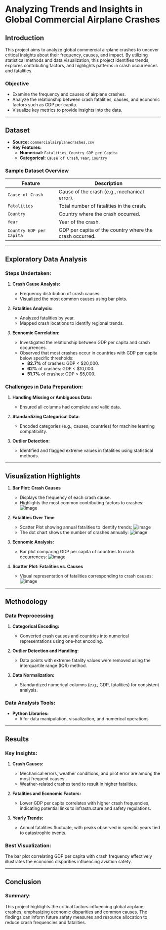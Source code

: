 # **Analyzing Trends and Insights in Global Commercial Airplane Crashes**

## **Introduction**
This project aims to analyze global commercial airplane crashes to uncover critical insights about their frequency, causes, and impact. By utilizing statistical methods and data visualization, this project identifies trends, explores contributing factors, and highlights patterns in crash occurrences and fatalities.

### **Objective**
- Examine the frequency and causes of airplane crashes.
- Analyze the relationship between crash fatalities, causes, and economic factors such as GDP per capita.
- Visualize key metrics to provide insights into the data.

---

## **Dataset**
- **Source:** `commercialairplanecrashes.csv`
- **Key Features:**
  - **Numerical:** `Fatalities`, `Country GDP per Capita`
  - **Categorical:** `Cause of Crash`, `Year`, `Country`

### **Sample Dataset Overview**
| **Feature**                | **Description**                                   |
|-----------------------------|---------------------------------------------------|
| `Cause of Crash`            | Cause of the crash (e.g., mechanical error).      |
| `Fatalities`                | Total number of fatalities in the crash.          |
| `Country`                   | Country where the crash occurred.                 |
| `Year`                      | Year of the crash.                                |
| `Country GDP per Capita`    | GDP per capita of the country where the crash occurred. |

---

## **Exploratory Data Analysis**
### **Steps Undertaken:**
1. **Crash Cause Analysis:**
   - Frequency distribution of crash causes.
   - Visualized the most common causes using bar plots.

2. **Fatalities Analysis:**
   - Analyzed fatalities by year.
   - Mapped crash locations to identify regional trends.

3. **Economic Correlation:**
   - Investigated the relationship between GDP per capita and crash occurrences.
   - Observed that most crashes occur in countries with GDP per capita below specific thresholds:
     - **82.7%** of crashes: GDP < $20,000.
     - **62%** of crashes: GDP < $10,000.
     - **51.7%** of crashes: GDP < $5,000.

### **Challenges in Data Preparation:**
1. **Handling Missing or Ambiguous Data:**
   - Ensured all columns had complete and valid data.

2. **Standardizing Categorical Data:**
   - Encoded categories (e.g., causes, countries) for machine learning compatibility.

3. **Outlier Detection:**
   - Identified and flagged extreme values in fatalities using statistical methods.

---

## **Visualization Highlights**
1. **Bar Plot: Crash Causes**
   - Displays the frequency of each crash cause.
   - Highlights the most common contributing factors to crashes:
     ![image](https://github.com/user-attachments/assets/2c3f8ac8-a8c8-463b-9387-77c3c999f649)


2. **Fatalities Over Time**
   - Scatter Plot showing annual fatalities to identify trends:
      ![image](https://github.com/user-attachments/assets/d22a6e06-76f0-45be-985f-282e8a0bc75b)
   - The dot chart shows the number of crashes annually:
      ![image](https://github.com/user-attachments/assets/572121de-9958-49e3-8055-cf4cd9e1fd4e)
     

3. **Economic Analysis:**
   - Bar plot comparing GDP per capita of countries to crash occurrences:
     ![image](https://github.com/user-attachments/assets/09820dfc-537b-4317-ab4d-535791287689)


4. **Scatter Plot: Fatalities vs. Causes**
   - Visual representation of fatalities corresponding to crash causes:
     ![image](https://github.com/user-attachments/assets/3d609e85-76de-4e81-b7ba-b9aefc6b1f49)


---

## **Methodology**
### **Data Preprocessing**
1. **Categorical Encoding:**
   - Converted crash causes and countries into numerical representations using one-hot encoding.

2. **Outlier Detection and Handling:**
   - Data points with extreme fatality values were removed using the interquartile range (IQR) method.

3. **Data Normalization:**
   - Standardized numerical columns (e.g., GDP, fatalities) for consistent analysis.

### **Data Analysis Tools:**
- **Python Libraries:**
  - `R` for data manipulation, visualization, and numerical operations
---

## **Results**
### **Key Insights:**
1. **Crash Causes:**
   - Mechanical errors, weather conditions, and pilot error are among the most frequent causes.
   - Weather-related crashes tend to result in higher fatalities.

2. **Fatalities and Economic Factors:**
   - Lower GDP per capita correlates with higher crash frequencies, indicating potential links to infrastructure and safety regulations.

3. **Yearly Trends:**
   - Annual fatalities fluctuate, with peaks observed in specific years tied to catastrophic events.

### **Best Visualization:**
The bar plot correlating GDP per capita with crash frequency effectively illustrates the economic disparities influencing aviation safety.

---

## **Conclusion**
### **Summary:**
This project highlights the critical factors influencing global airplane crashes, emphasizing economic disparities and common causes. The findings can inform future safety measures and resource allocation to reduce crash frequencies and fatalities.

